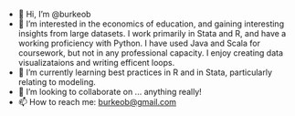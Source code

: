 - 👋    Hi, I’m @burkeob
- 👀    I’m interested in the economics of education, and gaining interesting insights from large datasets. I work primarily in Stata and R, and have a working proficiency with Python. I have used Java and Scala for coursework, but not in any professional capacity. I enjoy creating data visualizataions and writing efficent loops.
- 🌱    I’m currently learning best practices in R and in Stata, particularly relating to modeling. 
- 💞️     I’m looking to collaborate on ... anything really! 
- 📫    How to reach me: burkeob@gmail.com

<!---
burkeob/burkeob is a ✨ special ✨ repository because its `README.md` (this file) appears on your GitHub profile.
You can click the Preview link to take a look at your changes.
--->

